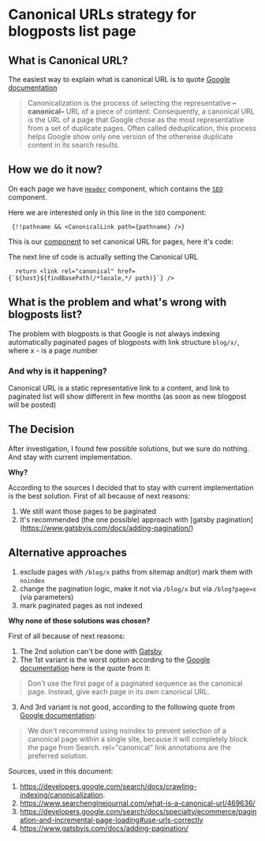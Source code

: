 # **Canonical URLs strategy for blogposts list page**

## What is Canonical URL? 

The easiest way to explain what is canonical URL is to quote  [Google documentation](https://developers.google.com/search/docs/crawling-indexing/canonicalization)

> Canonicalization is the process of selecting the representative **–canonical–** URL of a piece of content.  Consequently, a canonical URL is the URL of a page that Google chose as the most representative from a set of duplicate pages. Often called deduplication, this process helps Google show only one version of the otherwise duplicate content in its search results.

## How we do it now?  

On each page we have [`Header`](https://github.com/brains-and-beards/open-brainsandbeards-com/blob/main/src/components/shared/layout/Header.tsx) component, which contains the [`SEO`](https://github.com/brains-and-beards/open-brainsandbeards-com/blob/main/src/components/shared/layout/SEO.tsx) component.

Here we are interested only in this line in the `SEO` component: 

```tsx
 {!!pathname && <CanonicalLink path={pathname} />}
```

This is our [component](https://github.com/brains-and-beards/open-brainsandbeards-com/blob/main/src/components/shared/layout/CanonicalLink.tsx) to set canonical URL for pages, here it's code: 

The next line of code is actually setting the Canonical URL
```tsx
  return <link rel="canonical" href={`${host}${findBasePath(/*locale,*/ path)}`} />
```


## What is the problem and what's wrong with blogposts list?

The problem with blogposts is that Google is not always indexing automatically paginated pages of blogposts with link structure `blog/x/`, where x - is a page number

### **And why is it happening?** 

Canonical URL is a static representative link to a content, and link to paginated list will show different in few months (as soon as new blogpost will be posted)


## The Decision

After investigation, I found few possible solutions, but we sure do nothing. And stay with current implementation.


**Why?**

According to the sources I decided that to stay with current implementation is the best solution. 
First of all because of next reasons:
1. We still want those pages to be paginated
2. It's recommended (the one possible) approach with [gatsby pagination] (https://www.gatsbyjs.com/docs/adding-pagination/)

## Alternative approaches

1. exclude pages with `/blog/x` paths from sitemap and(or) mark them with `noindex`
2. change the pagination logic, make it not via `/blog/x` but via `/blog?page=x` (via parameters)
3. mark paginated pages as not indexed

**Why none of those solutions was chosen?**

First of all because of next reasons:
1. The 2nd solution can't be done with [Gatsby](https://www.gatsbyjs.com/docs/adding-pagination/)
2. The 1st variant is the worst option according to the [Google documentation](https://developers.google.com/search/docs/specialty/ecommerce/pagination-and-incremental-page-loading#use-urls-correctly) here is the quote from it:
>Don't use the first page of a paginated sequence as the canonical page. Instead, give each page in its own canonical URL.
3. And 3rd variant is not good, according to the following quote from [Google documentation](https://developers.google.com/search/docs/specialty/ecommerce/pagination-and-incremental-page-loading#use-urls-correctly):
> We don't recommend using noindex to prevent selection of a canonical page within a single site, because it will completely block the page from Search. rel="canonical" link annotations are the preferred solution.

Sources, used in this document:
1. https://developers.google.com/search/docs/crawling-indexing/canonicalization.
2. https://www.searchenginejournal.com/what-is-a-canonical-url/469636/ 
3. https://developers.google.com/search/docs/specialty/ecommerce/pagination-and-incremental-page-loading#use-urls-correctly
4. https://www.gatsbyjs.com/docs/adding-pagination/

